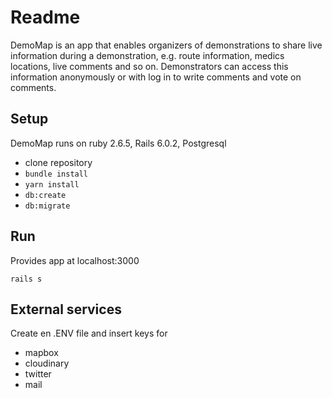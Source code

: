 # Readme

DemoMap is an app that enables organizers of demonstrations to share live information during a demonstration, e.g. route information, medics locations, live comments and so on. Demonstrators can access this information anonymously or with log in to write comments and vote on comments.

## Setup
DemoMap runs on ruby 2.6.5, Rails 6.0.2, Postgresql

- clone repository
- `bundle install`
- `yarn install`
- `db:create`
- `db:migrate`

## Run
Provides app at localhost:3000

```rails s```

## External services
Create en .ENV file and insert keys for
- mapbox
- cloudinary
- twitter
- mail
